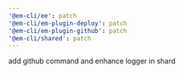 ```yaml
---
'@em-cli/ee': patch
'@em-cli/em-plugin-deploy': patch
'@em-cli/em-plugin-github': patch
'@em-cli/shared': patch
---
```


add github command and enhance logger in shard
